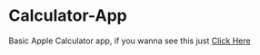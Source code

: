 ﻿# Calculator-App
Basic Apple Calculator app,
if you wanna see this just [Click Here](https://arshiajavadi.github.io/Calculator-App/)
